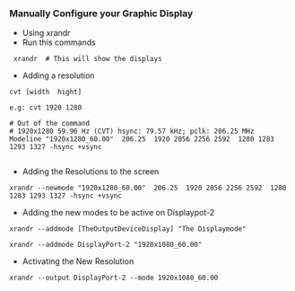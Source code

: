 ### Manually Configure your Graphic Display 
- Using xrandr 
- Run this commands 
```
 xrandr  # This will show the displays 

```

- Adding a resolution 
```
cvt [width  hight]

e.g: cvt 1920 1280

# Out of the command 
# 1920x1280 59.96 Hz (CVT) hsync: 79.57 kHz; pclk: 206.25 MHz
Modeline "1920x1280_60.00"  206.25  1920 2056 2256 2592  1280 1283 1293 1327 -hsync +vsync


```

- Adding the Resolutions to the screen 

```
xrandr --newmode "1920x1280_60.00"  206.25  1920 2056 2256 2592  1280 1283 1293 1327 -hsync +vsync  
```

- Adding the new modes to be active on Displaypot-2
```
xrandr --addmode [TheOutputDeviceDisplay] "The Displaymode"

xrandr --addmode DisplayPort-2 "1920x1080_60.00"

```

- Activating the New Resolution 

```
xrandr --output DisplayPort-2 --mode 1920x1080_60.00
```